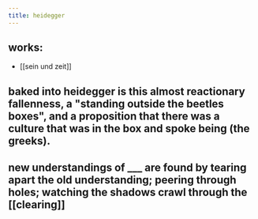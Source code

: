 ```yaml
---
title: heidegger
---
```


## works:
- [[sein und zeit]]
## baked into heidegger is this almost reactionary fallenness, a "standing outside the beetles boxes", and a proposition that there was a culture that was in the box and spoke being (the greeks).
## new understandings of ___ are found by tearing apart the old understanding; peering through holes; watching the shadows crawl through the [[clearing]]
###
